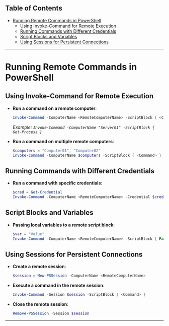 ## Table of Contents

- [Running Remote Commands in PowerShell](#running\remote\commands\in\powershell)
  - [Using Invoke-Command for Remote Execution](#Using\Invoke-Command\for\Remote\Execution)
  - [Running Commands with Different Credentials](#Running\Commands\with\Different\Credentials)
  - [Script Blocks and Variables](#Script\Blocks\and\Variables)
  - [Using Sessions for Persistent Connections](#Using\Sessions\for\Persistent\Connections)


---
# Running Remote Commands in PowerShell

## Using Invoke-Command for Remote Execution
- **Run a command on a remote computer**:
  ```powershell
  Invoke-Command -ComputerName <RemoteComputerName> -ScriptBlock { <Command> }
  ```
  *Example: `Invoke-Command -ComputerName "Server01" -ScriptBlock { Get-Process }`*

- **Run a command on multiple remote computers**:
  ```powershell
  $computers = "Computer01", "Computer02"
  Invoke-Command -ComputerName $computers -ScriptBlock { <Command> }
  ```

## Running Commands with Different Credentials
- **Run a command with specific credentials**:
  ```powershell
  $cred = Get-Credential
  Invoke-Command -ComputerName <RemoteComputerName> -Credential $cred -ScriptBlock { <Command> }
  ```

## Script Blocks and Variables
- **Passing local variables to a remote script block**:
  ```powershell
  $var = "Value"
  Invoke-Command -ComputerName <RemoteComputerName> -ScriptBlock { Param($var) <Command> } -ArgumentList $var
  ```

## Using Sessions for Persistent Connections
- **Create a remote session**:
  ```powershell
  $session = New-PSSession -ComputerName <RemoteComputerName>
  ```
- **Execute a command in the remote session**:
  ```powershell
  Invoke-Command -Session $session -ScriptBlock { <Command> }
  ```
- **Close the remote session**:
  ```powershell
  Remove-PSSession -Session $session
  ```

---

